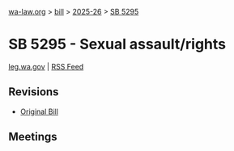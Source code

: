 [wa-law.org](/) > [bill](/bill/) > [2025-26](/bill/2025-26/) > [SB 5295](/bill/2025-26/sb/5295/)

# SB 5295 - Sexual assault/rights
[leg.wa.gov](https://app.leg.wa.gov/billsummary?BillNumber=5295&Year=2025&Initiative=false) | [RSS Feed](./rss.xml)

## Revisions
* [Original Bill](1/)

## Meetings